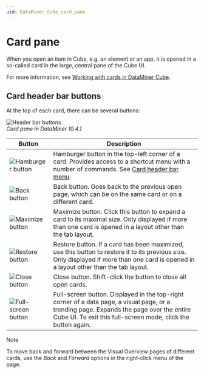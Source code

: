 ```yaml
---
uid: DataMiner_Cube_card_pane
---
```


# Card pane

When you open an item in Cube, e.g. an element or an app, it is opened in a so-called card in the large, central pane of the Cube UI.

For more information, see [Working with cards in DataMiner Cube](xref:Working_with_cards_in_DataMiner_Cube).

## Card header bar buttons

At the top of each card, there can be several buttons:

![Header bar buttons](~/user-guide/images/Card_Header_Bar.png)<br/>*Card pane in DataMiner 10.4.1*

| Button | Description |
|--------|-------------|
| ![Hamburger button](~/user-guide/images/CubeXCardBurger.png) | Hamburger button in the top-left corner of a card. Provides access to a shortcut menu with a number of commands. See [Card header bar menu](xref:Working_with_cards_in_DataMiner_Cube#card-header-bar-menu). |
| ![Back button](~/user-guide/images/CubeXCardBack.png) | Back button. Goes back to the previous open page, which can be on the same card or on a different card. |
| ![Maximize button](~/user-guide/images/CubeXCardMax.png) | Maximize button. Click this button to expand a card to its maximal size. Only displayed if more than one card is opened in a layout other than the tab layout. |
| ![Restore button](~/user-guide/images/CubeXCardRestore.png) | Restore button. If a card has been maximized, use this button to restore it to its previous size. Only displayed if more than one card is opened in a layout other than the tab layout. |
| ![Close button](~/user-guide/images/CubeXCardClose.png) | Close button. Shift-click the button to close all open cards. |
| ![Full-screen button](~/user-guide/images/CubeMaximize.png) | Full-screen button. Displayed in the top-right corner of a data page, a visual page, or a trending page. Expands the page over the entire Cube UI. To exit this full-screen mode, click the button again. |

> [!NOTE]
> To move back and forward between the Visual Overview pages of different cards, use the *Back* and *Forward* options in the right-click menu of the page.
